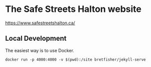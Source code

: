 # The Safe Streets Halton website

https://www.safestreetshalton.ca/

## Local Development

The easiest way is to use Docker.

```shell
docker run -p 4000:4000 -v $(pwd):/site bretfisher/jekyll-serve
```
